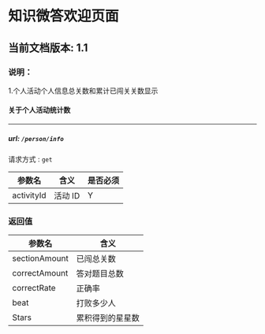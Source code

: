 # 知识微答欢迎页面

## 当前文档版本: 1.1

### 说明：
1.个人活动个人信息总关数和累计已闯关关数显示

#### 关于个人活动统计数
--------------------------------
##### url: `/person/info`

请求方式 : `get`

参数名    | 含义    | 是否必须
-------|--------|-----
activityId  |活动 ID | Y


###  返回值

参数名  | 含义
-------------|-------------
sectionAmount     |已闯总关数
correctAmount|答对题目总数
correctRate       |正确率
beat    |打败多少人
Stars   |累积得到的星星数
